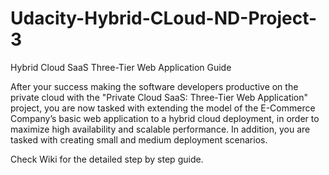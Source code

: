 # Udacity-Hybrid-CLoud-ND-Project-3
Hybrid Cloud SaaS Three-Tier Web Application Guide


After your success making the software developers productive on the private cloud with the "Private Cloud SaaS: Three-Tier Web Application" project, you are now tasked with extending the model of the E-Commerce Company’s basic web application to a hybrid cloud deployment, in order to maximize high availability and scalable performance. In addition, you are tasked with creating small and medium deployment scenarios.

Check Wiki for the detailed step by step guide.
